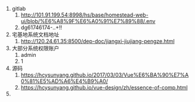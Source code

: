 1. gitlab
   1. http://101.91.199.54:8998/hs/base/homestead-web-ui/blob/%E6%A8%9F%E6%A0%91%E7%89%88/.env
   2. dg61746174-..+!!
2. 宅基地系统文档地址
   1. http://120.24.61.35:8500/dep-doc/jiangxi-jiujiang-pengze.html
3. 大部分系统权限账户
   1. admin
   2. 1
4. 源码
   1. https://hcysunyang.github.io/2017/03/03/Vue%E6%BA%90%E7%A0%81%E5%AD%A6%E4%B9%A0/
   2. https://hcysunyang.github.io/vue-design/zh/essence-of-comp.html
5. 